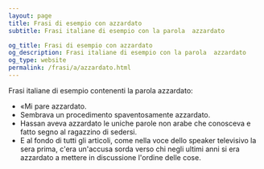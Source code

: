 ```yaml
---
layout: page
title: Frasi di esempio con azzardato 
subtitle: Frasi italiane di esempio con la parola  azzardato

og_title: Frasi di esempio con azzardato 
og_description: Frasi italiane di esempio con la parola  azzardato
og_type: website
permalink: /frasi/a/azzardato.html
---
```


Frasi italiane di esempio contenenti la parola azzardato:


- «Mi pare azzardato.
- Sembrava un procedimento spaventosamente azzardato.
- Hassan aveva azzardato le uniche parole non arabe che conosceva e fatto segno al ragazzino di sedersi.
- E al fondo di tutti gli articoli, come nella voce dello speaker televisivo la sera prima, c'era un'accusa sorda verso chi negli ultimi anni si era azzardato a mettere in discussione l'ordine delle cose.
